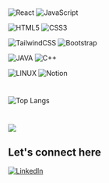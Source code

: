 <!--  *🌟I’m currently learning:* <br>Full Stack Development -->


#
<!-- ![NodeJS](https://img.shields.io/badge/node.js-6DA55F?style=for-the-badge&logo=node.js&logoColor=white) -->
![React](https://img.shields.io/badge/react-%2320232a.svg?style=for-the-badge&logo=react&logoColor=%2361DAFB) 
![JavaScript](https://img.shields.io/badge/javascript-%23323330.svg?style=for-the-badge&logo=javascript&logoColor=%23F7DF1E)

![HTML5](https://img.shields.io/badge/html5-%23E34F26.svg?style=for-the-badge&logo=html5&logoColor=white)
![CSS3](https://img.shields.io/badge/css3-%231572B6.svg?style=for-the-badge&logo=css3&logoColor=white) 

![TailwindCSS](https://img.shields.io/badge/tailwindcss-%2338B2AC.svg?style=for-the-badge&logo=tailwind-css&logoColor=white)
![Bootstrap](https://img.shields.io/badge/bootstrap-%23563D7C.svg?style=for-the-badge&logo=bootstrap&logoColor=white)
<!--
![Python](https://img.shields.io/badge/python-3670A0?style=for-the-badge&logo=python&logoColor=ffdd54) 
![Figma](https://img.shields.io/badge/Figma-F24E1E?style=for-the-badge&logo=figma&logoColor=white) -->

![JAVA](https://img.shields.io/badge/Java-ED8B00?style=for-the-badge&logo=openjdk&logoColor=white)
![C++](https://img.shields.io/badge/C%2B%2B-00599C?style=for-the-badge&logo=c%2B%2B&logoColor=white)

![LINUX](https://img.shields.io/badge/Linux-FCC624?style=for-the-badge&logo=linux&logoColor=black) 
![Notion](https://img.shields.io/badge/Notion-%23000000.svg?style=for-the-badge&logo=notion&logoColor=white)


<!-- 
![PHP](https://img.shields.io/badge/php-%23777BB4.svg?style=for-the-badge&logo=php&logoColor=white)
![TypeScript](https://img.shields.io/badge/typescript-%23007ACC.svg?style=for-the-badge&logo=typescript&logoColor=white) 
![Vercel](https://img.shields.io/badge/vercel-%23000000.svg?style=for-the-badge&logo=vercel&logoColor=white)  -->
<!-- ![Express.js](https://img.shields.io/badge/express.js-%23404d59.svg?style=for-the-badge&logo=express&logoColor=%2361DAFB)
![Next JS](https://img.shields.io/badge/Next-black?style=for-the-badge&logo=next.js&logoColor=white)
![Redux](https://img.shields.io/badge/redux-%23593d88.svg?style=for-the-badge&logo=redux&logoColor=white)  -->
 
<!-- ![React Router](https://img.shields.io/badge/React_Router-CA4245?style=for-the-badge&logo=react-router&logoColor=white)  -->

<!-- ![MongoDB](https://img.shields.io/badge/MongoDB-%234ea94b.svg?style=for-the-badge&logo=mongodb&logoColor=white) 
![MySQL](https://img.shields.io/badge/mysql-%2300f.svg?style=for-the-badge&logo=mysql&logoColor=white)  -->
<!-- ![Postgres](https://img.shields.io/badge/postgres-%23316192.svg?style=for-the-badge&logo=postgresql&logoColor=white) 
![Redis](https://img.shields.io/badge/redis-%23DD0031.svg?style=for-the-badge&logo=redis&logoColor=white) 	![Supabase](https://img.shields.io/badge/Supabase-3ECF8E?style=for-the-badge&logo=supabase&logoColor=white)  -->

# 
![Top Langs](https://github-readme-stats.vercel.app/api/top-langs/?username=pavancos&hide=jupyter%20notebook,html,css&&theme=github_dark)
#
![](https://github-contribution-stats.vercel.app/api/?username=pavancos)

## Let's connect here
<!-- [![Twitter](https://img.shields.io/badge/Twitter-%231DA1F2.svg?logo=Twitter&logoColor=white)](https://twitter.com/pavankc) -->
[![LinkedIn](https://img.shields.io/badge/LinkedIn-%230077B5.svg?logo=linkedin&logoColor=white)](https://linkedin.com/in/pavankch) 
<!-- [![Stack Overflow](https://img.shields.io/badge/-Stackoverflow-FE7A16?logo=stack-overflow&logoColor=white)](https://stackoverflow.com/users/20331641)  -->


<!-- PROFILE VIEWS -->
<!-- [![](https://visitcount.itsvg.in/api?id=pavancos&label=Profile%20Views&color=12&icon=6&pretty=false)](https://visitcount.itsvg.in) -->
